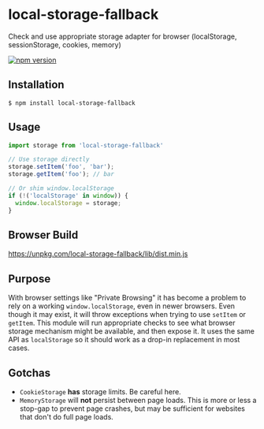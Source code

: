 # local-storage-fallback
Check and use appropriate storage adapter for browser (localStorage, sessionStorage, cookies, memory)

[![npm version](https://badge.fury.io/js/local-storage-fallback.svg)](https://badge.fury.io/js/local-storage-fallback)

## Installation

```
$ npm install local-storage-fallback
```

## Usage

```js
import storage from 'local-storage-fallback'

// Use storage directly
storage.setItem('foo', 'bar');
storage.getItem('foo'); // bar

// Or shim window.localStorage
if (!('localStorage' in window)) {
  window.localStorage = storage;
}
```

## Browser Build

https://unpkg.com/local-storage-fallback/lib/dist.min.js

## Purpose

With browser settings like "Private Browsing" it has become a problem to rely on a working `window.localStorage`, even in newer browsers. Even though it may exist, it will throw exceptions when trying to use `setItem` or `getItem`. This module will run appropriate checks to see what browser storage mechanism might be available, and then expose it. It uses the same API as `localStorage` so it should work as a drop-in replacement in most cases.

## Gotchas

* `CookieStorage` __has__ storage limits. Be careful here.
* `MemoryStorage` will __not__ persist between page loads. This is more or less a stop-gap to prevent page crashes, but may be sufficient for websites that don't do full page loads.
